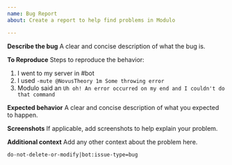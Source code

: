 ```yaml
---
name: Bug Report
about: Create a report to help find problems in Modulo

---
```


**Describe the bug**
A clear and concise description of what the bug is.

**To Reproduce**
Steps to reproduce the behavior:
1. I went to my server in #bot
2. I used `-mute @NovusTheory 1m Some throwing error`
3. Modulo said an `Uh oh! An error occurred on my end and I couldn't do that command`

**Expected behavior**
A clear and concise description of what you expected to happen.

**Screenshots**
If applicable, add screenshots to help explain your problem.

**Additional context**
Add any other context about the problem here.


`do-not-delete-or-modify|bot:issue-type=bug`
